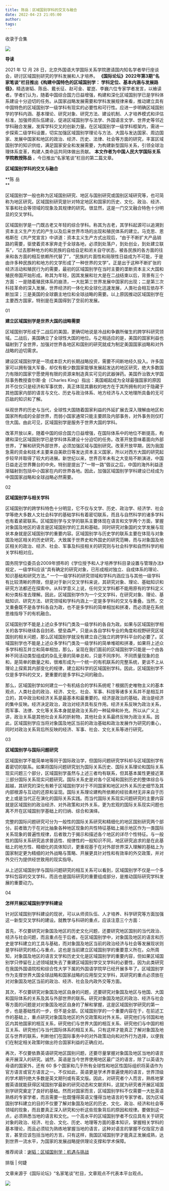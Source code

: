 ```yaml
---
title: 陈岳：区域国别学科的交叉与融合
date: 2022-04-23 21:05:00
author: 
tags: 
---
```



收录于合集

![](/images/79/2.gif)  

**导读**

2021 年 12 月 28 日，北京外国语大学国际关系学院邀请国内知名学者举行座谈会，研讨区域国别研究的学科发展和人才培养。
**《国际论坛》2022年第3期“名家笔谈”栏目推出《构建中国特色的区域国别学：
学科定位、基本内涵与发展路径》**，精选谢韬、陈岳、戴长征、赵可金、翟崑、李巍六位专家学者发言，以飨读者。学者们认为，随着中国综合国力日益增强，构建和深化区域国别学已是学科体系建设十分迫切的任务。从国家战略发展需要和学科发展规律来看，推动建立具有中国特色的区域国别学一级学科有现实的必要性和可行性。应进一步明确区域国别学的学科内涵、基本理论、研究对象、研究方法、建设机制、人才培养模式和评估标准，加强师资队伍建设，促进区域国别学与法学、外国语言文学、世界史等邻近学科融合发展，发挥学科交叉的创新力量。在区域国别学一级学科框架内，需进一步探索二级学科设置，切实加强区域国别学理论与方法、大国与发达国家、周边国家、发展中国家和地区的政治、经济、历史、法律、社会等方面的研究，丰富区域国别学的知识供给，满足国家安全和发展需要，为构建新型国际关系，引领全球治理体系变革，构建人类命运共同体做出贡献。
**本文作者为中国人民大学国际关系学院教授陈岳** 。今日推出“名家笔谈”栏目的第二篇文章。

  

 **区域国别学科的交叉与融合**

 **陈 岳  
**

  

区域国别学一般也称为区域国别研究、地区与国别研究或国别区域研究等，也可简称为地区研究。区域国别研究是针对特定地区和国家的历史、文化、政治、经济、军事和社会等领域的现象及其规律的研究。很显然，这是一门交叉融合特色十分明显的交叉学科。  

  

区域国别学是一门既古老又年轻的综合学科。称其为古老，其学科起源可以追溯到资本主义生产方式的产生以及后来世界市场的出现和殖民体系的建立。马克思、恩格斯在《共产党宣言》中讲道：资本主义生产方式出现后，“由于不断扩大产品销路的需要，驱使着资本家奔走于全球各地，必须到处落户，到处创业，到处建立联系”，“过去那种地方的和民族的自给自足和闭关自守状态，被各民族的各方面的往来和各方面的相互依赖所代替了”，“民族的片面性和局限性日益成为不可能，于是由许多种民族的和地方的文学形成了一种世界的文学”。正是出于这种不断扩张的经济活动和殖民行为的需要，最初的区域国别学在当时主要的垄断资本主义大国和殖民帝国开始形成。称其为年轻，因其发展和壮大是在二战结束以后，背景有三个方面：一是随着殖民体系的崩溃，一大批第三世界发展中国家的出现；二是第三次科技革命的深入发展，世界经济的一体化和全球化迅速发展，人类社会相互依存不断加深；三是美国的全球霸主地位和全球战略的需要。以上原因推动区域国别学在主要西方国家，特别是在美国得到了空前的发展。

  

01

 **建立区域国别学是世界大国的战略需要**

  

区域国别学形成于二战后的美国，更确切地说是冷战和争霸所催生的跨学科研究领域。二战后，美国确立了全球性大国的地位。与之相适应的是，美国的国家利益也辐射到了全世界，加强对世界各地区和国别的研究就成为制定美国国家战略和对外战略的迫切需求。

  

建设区域国别学是一项成本巨大的长期战略投资，需要不间断地经久投入。许多国家可以拥有强大军备，却仅有极少数国家能够发展起发达的地区研究，绝大多数国力有限的国家宁愿使用有限的资源来制造真实可见的武器弹药。美国乔治敦大学国际事务教授查尔斯·金（Charles
King）指出：美国崛起成为全球最强国家的原因并不仅仅只是经济和军事优势，真正体现其霸权的地方在于其所拥有的对于隐藏于其他国家内部的语言与文化、历史与政治体系、地方经济与人文地理所具备的无可匹敌的知识和了解。

  

纵观世界的历史与当代，全球性大国随着国家利益的外延扩展去深入理解由地区和国家所构成的全部世界，而弱小国家通常只能主要顾及内部事务，对外事务则仅盯住大国。由此可见，区域国别学是服务于世界大国的学科。

  

改革开放以来，随着中国的综合国力日益增强，在国际体系中的地位不断提高，构建和深化区域国别学已是学科体系建设十分迫切的任务。改革开放意味着面向外部世界，了解和研究外部世界，必须加强区域与国别研究。改革开放早期，因为我国急需的资金和技术主要来自美欧日等发达资本主义国家，所以对西方大国的研究起步较早并取得了较大的进展。新世纪以来，世界百年未有之大变局不断演进，中国日益走近世界舞台的中央。特别是提出了“一带一路”倡议之后，中国的海外利益逐渐辐射到包括中小国家在内的世界各地。因此，加强区域国别学学科建设已经成为中国国家战略和全球战略必然需要。

  

02

 **区域国别学与相关学科**

  

区域国别学的跨学科特色十分明显，它不仅与文学、历史、政治学、经济学、社会学等绝大多数人文社会科学的基础学科有着密切联系，而且与自然科学的诸多学科也有着紧密联系。区域国别学与文学的联系主要体现在语言和文学两个方面，掌握对象国及地区的语言是区域国别学的工具和基础，同时研究对象国的文学发展与现状本身就是区域国别学的重要内容。区域国别学与历史学的联系主要在体现与对象国及地区相关的历史研究，大致属于世界史和外国史的研究范畴，而与对象国及地区相关的政治、经济、社会、军事及科技相关的研究则与社会科学和自然科学的相关学科相对应。

  

国务院学位委员会2009年颁布的《学位授予和人才培养学科目录设置与管理办法》规定，一级学科应该“具有确定的研究对象，已形成相对独立、自成体系的理论、知识基础和研究方法。”
一个一级学科的研究领域和学科内涵应当与其他一级学科有比较清晰的界限，但是对于新兴交叉学科来说，其研究对象、理论、基础知识和研究方法都还在探索中。从科学意义上说，任何交叉学科都不能用原有的学科定义和分类标准去理解。因此，区域国别学作为一个交叉学科，在研究对象、理论、基础知识、研究方法、研究领域和学科内涵上一定是多学科的交叉与重叠。当然，交叉重叠既不是各学科各自为政，也不是多学科的简单相加和拼凑，而必须是在系统思维指导下的有机融合。

  

区域国别学不能是上述众多学科门类及一级学科的各自为政。如果与区域国别学相关的各学科继续各自封闭、壁垒森严，只是从各自学科专业的角度和视野研究区域国别的相关问题，那么区域国别学就没有建立自己独立的跨学科平台的必要了。区域国别学也不能是上述众多学科门类及一级学科的简单堆砌和拼凑，如果将上述众多学科相互并立和简单相加，那么，呈现在我们面前的区域国别学只能是一个由各种不同活动类型组成的杂乱无章的简单总和，只是不同序列、不同质量现象的总和，是简单的数量之和，很难形成为一个统一的有机联系的完整系统，更谈不上从理论上探索其内部变化的规律，建立起科学的区域国别学科。因此，区域国别学不仅是多学科的交叉，更重要的是多学科之间的融合。

  

那么，区域国别学如何建立一个有机结合的学科系统呢？根据历史唯物主义的基本观点，人类社会的政治、经济、文化、社会、军事、科技等诸多关系并不是相互并立的，其中政治和经济关系是最基本和最重要的。经济是政治的基础，政治是经济的集中反映。经济决定政治，政治对经济具有反作用。经济关系反映为政治关系，而军事、法律、文化等关系本身就是政治关系的一种延伸和补充。所以从广义上讲，政治关系是其他社会关系的折射物，其他社会关系最终反映为政治关系。因此，区域国别学应当将对象国及地区当前的政治基础和政治发展作为研究的重心，同时对政治关系背后所反映的经济、军事、社会、文化关系等进行研究。

  

03

 **区域国别学与国际问题研究**

  

区域国别学不能简单地等同于国际政治学，但国际问题研究学科却与区域国别学有着密切的联系。如果将国际问题研究划为国际关系历史、国际关系理论和国际关系现实问题三个部分，区域国别学虽然与上述三者均有联系，但其基本属性更接近第三部分国际关系现实问题研究。国际关系史是对各个区域和国别历史的整体综合与超越，其研究的深化有赖于区域国别学对于不同国家和地区对外关系历史细节及其内部根源与互动的还原和呈现。国际关系理论建构所依赖的经验素材无非来自于历史上或是当代正在演化的国际关系实践。而当代国际关系现实问题研究的主要内容就是区域国别的政治经济、对外政策和对外关系，更为宏观的国际关系现实问题也离不开在区域国别学基础上的归纳、综合和演绎。

  

完整的国际问题研究可分为一般性的国际关系研究和精细化的地区国别研究两个部分。前者致力于在对比抽象各种地区现象的共性特征基础上揭示地区作为一类国际关系现象的普遍性规律，后者致力于揭示和描述各个地区的详尽个性特征。与一般性的国际关系研究追求普适性、规律性的一般知识不同，地区研究追求的是在此基础上的地方性、精细化的具体知识，更重视基于在对外部世界深入理解的基础上为国家制定更为精细的对外战略与策略、开展更具针对性和有效率的外交政策，并对外交行为提供经世致用的现实指导。

  

从上述区域国别学与国际问题研究的相互关系可以看到，区域国别学不仅是一个多学科包容的交叉学科，而且也是国际研究的重要组成部分，是推动国际研究学科发展的重要动力。

  

04

 **怎样开展区域国别学学科建设**

  

针对区域国别学科建设的现状，可以从师资队伍、人才培养、科学研究等方面加强这一新型交叉学科的建设。就教学与科研的重点，应该注意三个方面：

  

首先，不仅要研究对象国及地区的历史文化问题，还要研究地区国别的当代政治、经济与社会问题，而且重点在于后者。在区域国别学中，对象国及地区的语言和历史是学科建立的工具与基础，而对象国及地区当前的政治经济与社会等发展现状则是学科研究的核心与重点，这也是当前建立区域国别学的重要意义所在。众所周知，对象国及地区的语言文学和历史文化是区域国别学的重要内容，但如果区域国别学只停留在上述领域就失去了重建区域国别学交叉学科的必要性，因为此类研究在我国外国语院校和综合性大学下属的外国语学院早已经开展多年了。区域国别学作为支撑世界大国全球战略和国家战略的应用型交叉学科，其研究的重点必须放在对对象国及地区当前的政治、经济、社会及内政外交等方面。

  

其次，不仅要研究对象国及地区自身的问题，还要研究对象国及地区与他国、大国和国际体系的关系及其与外部世界的联系。研究对象国及地区的政治、经济与社会等方面的问题是对对象国及地区自身的了解和掌握，这是区域国别学研究的第一步，也是基础性的一步，但不是全部。区域国别学的一个重要内容在于，在前述工作的基础上，重点研究对象国及地区的外交政策和对外关系，研究他们与邻国和地区内其他国家的相互关系，研究他们与世界大国的相互关系、研究他们与中国的相互关系、研究他们与当代国际体系的相互关系。只有这样才能真正了解对象国及地区与世界的联系，判断他们在国际事务中的对外政策动向和对外行为选择，以便我们在制定相关政策时做出符合国家利益的正确应对。

  

再次，不仅要依靠英语研究地区国别问题，还要尽量掌握对象国及地区当地的语言来开展深入的研究。诚然，英语是当今世界使用地区最广泛的语言，除了以英语为母语的国家外，还有
60
多个国家和几乎所有全球性和地区性国际组织将英语作为官方语言或官方语言之一。不仅如此，英语更是学术界普遍使用的语言，世界顶级的学术期刊绝大多数是英文期刊或有英文版。因此，对研究者个人而言，熟练地掌握英语就能获得区域国别学最新的研究动态和文献资料，这就为研究者开展区域国别学研究奠定了良好的基础。然而对国家而言，区域国别学科不仅需要一大批英语熟练的专家学者，而且需要一批既懂得英语又懂得当地语言的专家学者。因为区域国别学科建立的目的不仅要了解对象国及地区的历史、文化、政治、经济和社会等领域的现象，而且要真正深入研究和分析这些现象背后的原因和规律。要做到这一点，必须熟悉当地的语言和文化。一个高水平的区域国别学者不仅应具有关于研究对象的政治、经济、社会、文化、历史、地理等方面的基本知识，掌握相关学科的基本理论，而且必须较为熟练地掌握当地的语言，这种对语言的掌握不仅指官方语言，甚至应该包括当地的方言。只有这样，我国区域国别学才能真正发展成熟，达到世界一流水平，为国家的发展战略提供理论支撑和学术保障。

  

推荐阅读：[谢韬：区域国别学：机遇与挑战](http://mp.weixin.qq.com/s?__biz=MzI3MTYzMzE5Mw==&mid=2247513334&idx=2&sn=43074547919e962c69277227238c3d56&chksm=eb3c2ab0dc4ba3a6c36be2382b7f3112f3ee3f3fc9032aadb6c07eaba54b5a728cff97eea5b9&scene=21#wechat_redirect)

  

排版 | 何婕

文章来源于《国际论坛》“名家笔谈”栏目，文章观点不代表本平台观点。

![](/images/79/3.gif)

